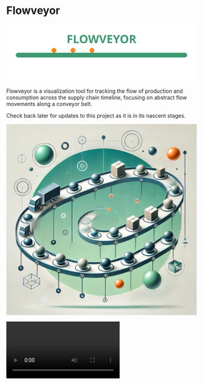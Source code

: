 # Flowveyor

![Flowveyor Logo](assets/flowveyor_logo.svg)

Flowveyor is a visualization tool for tracking the flow of production and consumption across the supply chain timeline, focusing on abstract flow movements along a conveyor belt.  

Check back later for updates to this project as it is in its nascent stages.

![Flowveyour Art](assets/flowveyor.webp)  

![](https://github.com/Photon1c/Flowveyor/raw/refs/heads/main/assets/supply_chain.mp4)
